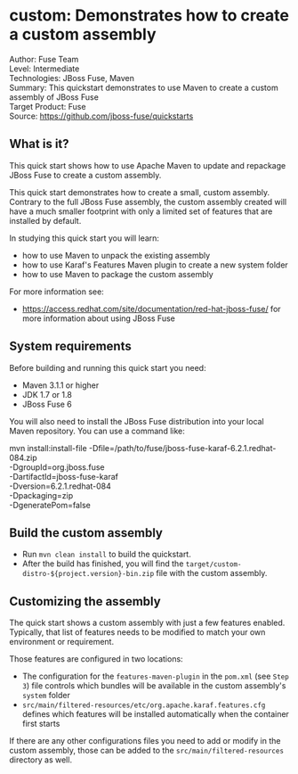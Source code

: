 custom: Demonstrates how to create a custom assembly
====================================================
Author: Fuse Team  
Level: Intermediate  
Technologies: JBoss Fuse, Maven  
Summary: This quickstart demonstrates to use Maven to create a custom assembly of JBoss Fuse  
Target Product: Fuse  
Source: <https://github.com/jboss-fuse/quickstarts>  



What is it?
-----------

This quick start shows how to use Apache Maven to update and repackage JBoss Fuse to create a custom assembly.

This quick start demonstrates how to create a small, custom assembly. Contrary to the full JBoss Fuse assembly, the custom assembly created will have a much smaller footprint with only a limited set of features that are installed by default.

In studying this quick start you will learn:

* how to use Maven to unpack the existing assembly
* how to use Karaf's Features Maven plugin to create a new system folder
* how to use Maven to package the custom assembly

For more information see:

* https://access.redhat.com/site/documentation/red-hat-jboss-fuse/ for more information about using JBoss Fuse

System requirements
-------------------

Before building and running this quick start you need:

* Maven 3.1.1 or higher
* JDK 1.7 or 1.8
* JBoss Fuse 6

You will also need to install the JBoss Fuse distribution into your local Maven repository. You can use a command like:

mvn install:install-file -Dfile=/path/to/fuse/jboss-fuse-karaf-6.2.1.redhat-084.zip \
                         -DgroupId=org.jboss.fuse \
                         -DartifactId=jboss-fuse-karaf \
                         -Dversion=6.2.1.redhat-084 \
                         -Dpackaging=zip \
                         -DgeneratePom=false

Build the custom assembly
-------------------------

* Run `mvn clean install` to build the quickstart.
* After the build has finished, you will find the `target/custom-distro-${project.version}-bin.zip` file with the custom assembly.

Customizing the assembly
------------------------

The quick start shows a custom assembly with just a few features enabled. Typically, that list of features needs to be modified to match
your own environment or requirement.

Those features are configured in two locations:
* The configuration for the `features-maven-plugin` in the `pom.xml` (see `Step 3`) file controls which bundles will be available in the custom assembly's `system` folder
* `src/main/filtered-resources/etc/org.apache.karaf.features.cfg` defines which features will be installed automatically when the container first starts

If there are any other configurations files you need to add or modify in the custom assembly, those can be added to the `src/main/filtered-resources` directory as well.

